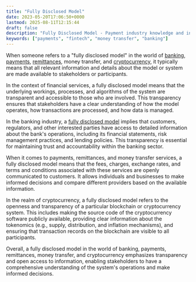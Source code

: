 ```yaml
---
title: "Fully Disclosed Model"
date: 2023-05-20T17:06:50+0000
lastmod: 2025-08-11T12:15:44
draft: false
description: "Fully Disclosed Model - Payment industry knowledge and insights"
keywords: ["payments", "fintech", "money transfer", "banking"]
---
```


When someone refers to a "fully disclosed model" in the world of [banking](https://faisalkhan.com/solutions/banking/), [payments](https://faisalkhan.com/solutions/payments/), [remittances](https://faisalkhan.com/knowledge-hub/videos/what-are-remittances/), money transfer, and [cryptocurrency](https://faisalkhan.com/solutions/cryptocurrency/), it typically means that all relevant information and details about the model or system are made available to stakeholders or participants.

In the context of financial services, a fully disclosed model means that the underlying workings, processes, and algorithms of the system are transparent and accessible to those who are involved. This transparency ensures that stakeholders have a clear understanding of how the model operates, how transactions are processed, and how data is managed.

In the banking industry, a [fully disclosed model](https://faisalkhan.com/knowledge-hub/resources-and-references/fully-disclosed-model/) implies that customers, regulators, and other interested parties have access to detailed information about the bank's operations, including its financial statements, risk management practices, and lending policies. This transparency is essential for maintaining trust and accountability within the banking sector.

When it comes to payments, remittances, and money transfer services, a fully disclosed model means that the fees, charges, exchange rates, and terms and conditions associated with these services are openly communicated to customers. It allows individuals and businesses to make informed decisions and compare different providers based on the available information.

In the realm of cryptocurrency, a fully disclosed model refers to the openness and transparency of a particular blockchain or cryptocurrency system. This includes making the source code of the cryptocurrency software publicly available, providing clear information about the tokenomics (e.g., supply, distribution, and inflation mechanisms), and ensuring that transaction records on the blockchain are visible to all participants.

Overall, a fully disclosed model in the world of banking, payments, remittances, money transfer, and cryptocurrency emphasizes transparency and open access to information, enabling stakeholders to have a comprehensive understanding of the system's operations and make informed decisions.